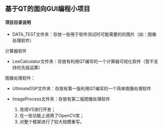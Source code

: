 ## 基于QT的面向GUI编程小项目

#### **项目目录说明**

- DATA_TEST文件夹：存放一些用于软件测试时可能需要的的图片（如：图像处理软件）

计算器软件

- LeeCalculator文件夹：存放有利用QT编写的一个计算器可视化软件（暂不支持优先级运算）

图像处理软件：

- UltimateDSP文件夹：存放有第一版利用QT编写的一个简单图像处理软件

- ImageProcess文件夹：存放有第二版图像处理软件

  1. 改用VS进行开发；
  2. 在一些功能上调用了OpenCV库；
  3. 对整个框架进行了较大规模重写。





